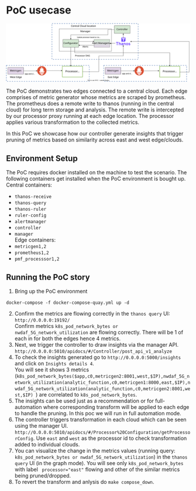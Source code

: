 # PoC usecase
![demofigure](../../../../docs/images/pocv2.svg)

The PoC demonstrates two edges connected to a central cloud. Each edge comprises of metric generator whose metrics are scraped by prometheus. The prometheus does a remote write to thanos (running in the central cloud) for long term storage and analysis. The remote write is intercepted by our processor proxy running at each edge location. The processor applies various transformation to the collected metrics.

In this PoC we showcase how our controller generate insights that trigger pruning of metrics based on similarity across east and west edge/clouds.

## Environment Setup

The PoC requires docker installed on the machine to test the scenario. The following containers get installed when the PoC environment is bought up.\
Central containers:
- `thanos-receive`
- `thanos-query`
- `thanos-ruler`
- `ruler-config`
- `alertmanager`
- `controller`
- `manager`\
Edge containers:
- `metricgen1,2`
- `prometheus1,2`
- `pmf_processsor1,2`

## Running the PoC story

1. Bring up the PoC environment
``` 
docker-compose -f docker-compose-quay.yml up -d
```
2. Confirm the metrics are flowing correctly in the `thanos query` UI:
`http://0.0.0.0:19192/`\
Confirm metrics `k8s_pod_network_bytes or nwdaf_5G_network_utilization` are flowing correctly. There will be 1 of each in for both the edges hence 4 metrics.
3. Next, we trigger the controller to draw insights via the manager API. `http://0.0.0.0:5010/apidocs/#/Controller/post_api_v1_analyze`
4. To check the insights generated go to `http://0.0.0.0:5000/insights` and click on `Insights details 4`.\
   You will see it shows 3 metrics (`k8s_pod_network_bytes($app,c0,metricgen2:8001,west,$IP),nwdaf_5G_network_utilization(analytic_function,c0,metricgen1:8000,east,$IP),nwdaf_5G_network_utilization(analytic_function,c0,metricgen2:8001,west,$IP) `) are correlated to `k8s_pod_network_bytes`.
5. The insights can be used just as a recommendation or for full-automation where corresponding transform will be applied to each edge to handle the pruning. In this poc we will run in full automation mode. 
6. The controller triggers transformation in each cloud which can be seen using the manager UI. `http://0.0.0.0:5010/apidocs/#/Processor%20Configuration/getProcessorConfig`. Use `east` and `west` as the processor id to check transformation added to individual clouds. 
7. You can visualize the change in the metrics values (running query: `k8s_pod_network_bytes or nwdaf_5G_network_utilization`) in the `thanos query` UI (in the graph mode). You will see only `k8s_pod_network_bytes` with label ` processor="east"` flowing and other of the similar metrics being pruned/dropped.
8. To revert the transform and anlysis do `make compose_down`.

